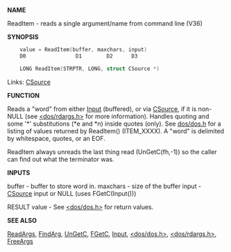 
**NAME**

ReadItem - reads a single argument/name from command line (V36)

**SYNOPSIS**

```c
    value = ReadItem(buffer, maxchars, input)
    D0                D1        D2      D3

    LONG ReadItem(STRPTR, LONG, struct CSource *)

```
Links: [CSource](_0076) 

**FUNCTION**

Reads a &#034;word&#034; from either [Input](Input) (buffered), or via [CSource](_0076), if it
is non-NULL (see [&#060;dos/rdargs.h&#062;](_0076) for more information).  Handles
quoting and some '*' substitutions (*e and *n) inside quotes (only).
See [dos/dos.h](_0068) for a listing of values returned by ReadItem()
(ITEM_XXXX).  A &#034;word&#034; is delimited by whitespace, quotes, or an EOF.

ReadItem always unreads the last thing read (UnGetC(fh,-1)) so the
caller can find out what the terminator was.

**INPUTS**

buffer   - buffer to store word in.
maxchars - size of the buffer
input    - [CSource](_0076) input or NULL (uses FGetC(Input()))

RESULT
value - See [&#060;dos/dos.h&#062;](_0068) for return values.

**SEE ALSO**

[ReadArgs](ReadArgs), [FindArg](FindArg), [UnGetC](UnGetC), [FGetC](FGetC), [Input](Input), [&#060;dos/dos.h&#062;](_0068),
[&#060;dos/rdargs.h&#062;](_0076), [FreeArgs](FreeArgs)
